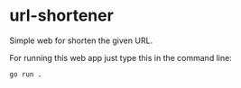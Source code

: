 # url-shortener


Simple web for shorten the given URL.

For running this web app just type this in the command line:

```
go run .
```